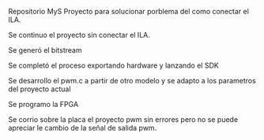 Repositorio MyS
Proyecto para solucionar porblema del como conectar el ILA.

Se continuo el proyecto sin conectar el ILA.

Se generó el bitstream

Se completó el proceso exportando hardware y lanzando el SDK

Se desarrollo el pwm.c a partir de otro modelo y se adapto a los parametros del proyecto actual

Se programo la FPGA

Se corrio sobre la placa el proyecto pwm sin errores pero no se puede apreciar le cambio de la señal de salida pwm.